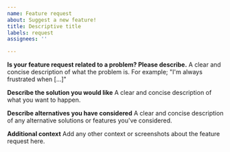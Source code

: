 ```yaml
---
name: Feature request
about: Suggest a new feature!
title: Descriptive title
labels: request
assignees: ''

---
```


**Is your feature request related to a problem? Please describe.**
A clear and concise description of what the problem is. For example; "I'm always frustrated when [...]"

**Describe the solution you would like**
A clear and concise description of what you want to happen.

**Describe alternatives you have considered**
A clear and concise description of any alternative solutions or features you've considered.

**Additional context**
Add any other context or screenshots about the feature request here.
